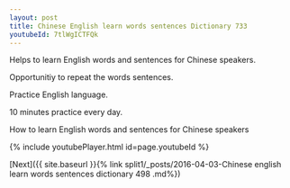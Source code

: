 ```yaml
---
layout: post
title: Chinese English learn words sentences Dictionary 733 
youtubeId: 7tlWgICTFQk
---
```

 
 
Helps to learn English words and sentences for Chinese speakers.

Opportunitiy to repeat the words sentences. 

Practice English language. 
 
10 minutes practice every day. 
 
How to learn English words and sentences for Chinese speakers 
 
{% include youtubePlayer.html id=page.youtubeId %}
 
 
[Next]({{ site.baseurl }}{% link  split1/_posts/2016-04-03-Chinese english learn words sentences dictionary 498 .md%})
 
